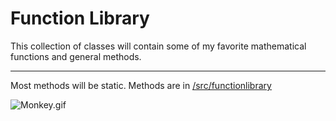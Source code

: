# Function Library

This collection of classes will contain some of my favorite mathematical functions and general methods.

---

Most methods will be static. Methods are in [<ins>/src/functionlibrary</ins>](https://github.com/whymeeverytime/FunctionLibrary/tree/master/src/functionlibrary)

![Monkey.gif](http://haktan.bilen.ug.bilkent.edu.tr/Completely_RanD0m/12.gif)
